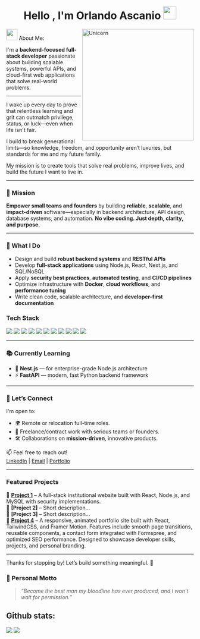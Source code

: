 <h1 align="center"><b>Hello , I'm Orlando Ascanio </b><img src="https://media.giphy.com/media/hvRJCLFzcasrR4ia7z/giphy.gif" width="35"></h1>


<img align="right" width=300px alt="Unicorn" src="https://media.giphy.com/media/v1.Y2lkPTc5MGI3NjExejB1bWUwbnNlbnRyejU5bjZjbTM5OHF3eDVlMG42amo4anl1dWs0aiZlcD12MV9naWZzX3NlYXJjaCZjdD1n/a5MFvAwc6GPf2/giphy.gif" />


<img src="https://media.giphy.com/media/ObNTw8Uzwy6KQ/giphy.gif" width="30px"> About Me:

I'm a **backend-focused full-stack developer** passionate about building scalable systems, powerful APIs, and cloud-first web applications that solve real-world problems.

---

I wake up every day to prove that relentless learning and grit can outmatch privilege, status, or luck—even when life isn't fair.

I build to break generational limits—so knowledge, freedom, and opportunity aren’t luxuries, but standards for me and my future family.

My mission is to create tools that solve real problems, improve lives, and build the future I want to live in.

---

### 🚀 Mission
**Empower small teams and founders** by building **reliable**, **scalable**, and **impact-driven** software—especially in backend architecture, API design, database systems, and automation.
**No vibe coding. Just depth, clarity, and purpose.**

---

### 🔧 What I Do
- Design and build **robust backend systems** and **RESTful APIs**
- Develop **full-stack applications** using Node.js, React, Next.js, and SQL/NoSQL
- Apply **security best practices**, **automated testing**, and **CI/CD pipelines**
- Optimize infrastructure with **Docker**, **cloud workflows**, and **performance tuning**
- Write clean code, scalable architecture, and **developer-first documentation**

### Tech Stack  
<span> 
  <img src="https://img.shields.io/badge/javascript-%23323330.svg?style=for-the-badge&logo=javascript&logoColor=%23F7DF1E">
  <img src="https://img.shields.io/badge/python-3670A0?style=for-the-badge&logo=python&logoColor=ffdd54">
  <img src="https://img.shields.io/badge/typescript-%23007ACC.svg?style=for-the-badge&logo=typescript&logoColor=white">
  <img src="https://img.shields.io/badge/express.js-%23404d59.svg?style=for-the-badge&logo=express&logoColor=%2361DAFB">
  <img src="https://img.shields.io/badge/FastAPI-005571?style=for-the-badge&logo=fastapi">
  <img src="https://img.shields.io/badge/node.js-6DA55F?style=for-the-badge&logo=node.js&logoColor=white">
  <img src= "https://img.shields.io/badge/react-%2320232a.svg?style=for-the-badge&logo=react&logoColor=%2361DAFB">
  <img src= "https://img.shields.io/badge/Next-black?style=for-the-badge&logo=next.js&logoColor=white">
  <img src= "https://img.shields.io/badge/redis-%23DD0031.svg?style=for-the-badge&logo=redis&logoColor=white">
  <img src= "https://img.shields.io/badge/docker-%230db7ed.svg?style=for-the-badge&logo=docker&logoColor=white">
  <img src= "https://img.shields.io/badge/git-%23F05033.svg?style=for-the-badge&logo=git&logoColor=white">

</span>

---

### 📚 Currently Learning  
- 🧱 **Nest.js** — for enterprise-grade Node.js architecture  
- ⚡ **FastAPI** — modern, fast Python backend framework

---

### 🤝 Let’s Connect  
I'm open to:
- 🌍 Remote or relocation full-time roles.
- 🧩 Freelance/contract work with serious teams or founders.
- 🛠 Collaborations on **mission-driven**, innovative products.

📫 Feel free to reach out!  
[LinkedIn](https://www.linkedin.com/in/orlando-ascanio-dev) | [Email](mailto:gojer@naver.com) | [Portfolio](https://portfolio-orlandos-projects-8aa08152.vercel.app/)

---

### Featured Projects  
🔹 **[Project 1](https://....com)** – A full-stack institutional website built with React, Node.js, and MySQL with security implementations.  
🔹 **[Project 2]** – Short description...  
🔹 **[Project 3]** – Short description...  
🔹 **[Project 4](https://github.com/Gojer16/Portfolio)** – A responsive, animated portfolio site built with React, TailwindCSS, and Framer Motion. Features include smooth page transitions, reusable components, a contact form integrated with Formspree, and optimized SEO performance. Designed to showcase developer skills, projects, and personal branding.

---

Thanks for stopping by! Let’s build something meaningful. 🙌
### 🧠 Personal Motto  
> *“Become the best man my bloodline has ever produced, and I won't wait for permission.”*

<h2>Github stats:</h2> 

[![](https://github-readme-stats.vercel.app/api?username=gojer16&show_icons=true&theme=tokyonight&hide_border=true&locale=en)](https://github.com/gojer16)
[![](https://github-readme-streak-stats.herokuapp.com/?user=gojer16&theme=material-palenight)](https://github.com/gojer16)
</div>
